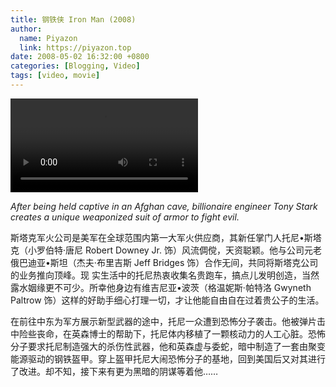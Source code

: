 ```yaml
---
title: 钢铁侠 Iron Man (2008)
author:
  name: Piyazon
  link: https://piyazon.top
date: 2008-05-02 16:32:00 +0800
categories: [Blogging, Video]
tags: [video, movie]
---
```



<video id="player" class="weixin_video" playsinline controls x-webkit-airplay data-poster="https://git.lug.ustc.edu.cn/flame3/images/-/raw/main/movie/iron-man-1.jpg"
  wxv="wxv_2187726811281883139" src="">
  <track kind="captions" label="English" src="https://piyazon.top/storage/assets/subtitles/iron-man-1-en.vtt" srclang="en"
    default />
  <track kind="captions" label="汉语" src="https://piyazon.top/storage/assets/subtitles/iron-man-1-cn.vtt" srclang="zh-CN" />
</video>


*After being held captive in an Afghan cave, billionaire engineer Tony Stark creates a unique weaponized suit of armor to fight evil.*

斯塔克军火公司是美军在全球范围内第一大军火供应商，其新任掌门人托尼•斯塔克（小罗伯特·唐尼 Robert Downey Jr. 饰）风流倜傥，天资聪颖。他与公司元老俄巴迪亚•斯坦（杰夫·布里吉斯 Jeff Bridges 饰）合作无间，共同将斯塔克公司的业务推向顶峰。现 实生活中的托尼热衷收集名贵跑车，搞点儿发明创造，当然露水姻缘更不可少。所幸他身边有维吉尼亚•波茨（格温妮斯·帕特洛 Gwyneth Paltrow 饰）这样的好助手细心打理一切，才让他能自由自在过着贵公子的生活。

在前往中东为军方展示新型武器的途中，托尼一众遭到恐怖分子袭击。他被弹片击中险些丧命，在英森博士的帮助下，托尼体内移植了一颗核动力的人工心脏。恐怖分子要求托尼制造强大的杀伤性武器，他和英森虚与委蛇，暗中制造了一套由聚变能源驱动的钢铁盔甲。穿上盔甲托尼大闹恐怖分子的基地，回到美国后又对其进行了改进。却不知，接下来有更为黑暗的阴谋等着他……


